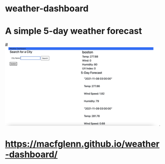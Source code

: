 # weather-dashboard

# A simple 5-day weather forecast

#![alt text](./assets/images/screenshot.png)

# https://macfglenn.github.io/weather-dashboard/
